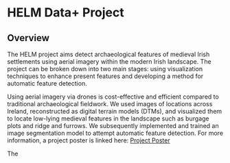 # HELM Data+ Project

## Overview
The HELM project aims detect archaeological features of medieval Irish settlements using aerial imagery within the modern Irish landscape. The project can be broken down into two main stages: using visualization techniques to enhance present features and developing a method for automatic feature detection.

Using aerial imagery via drones is cost-effective and efficient compared to traditional archaeological fieldwork. We used images of locations across Ireland, reconstructed as digital terrain models (DTMs), and visualized them to locate low-lying medieval features in the landscape such as burgage plots and ridge and furrows. We subsequently implemented and trained an image segmentation model to attempt automatic feature detection. For more information, a project poster is linked here: [Project Poster](https://drive.google.com/file/d/1ENWW2p9eLCgx6ollhio1ItrFacDXWnOA/view?usp=sharing)

The 



